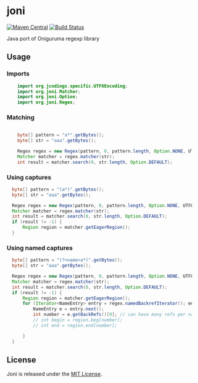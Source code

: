 joni
====

[![Maven Central](https://img.shields.io/maven-central/v/org.jruby.joni/joni.svg)](http://search.maven.org/#search%7Cga%7C1%7Cg%3A%22org.jruby.joni%22)
[![Build Status](https://secure.travis-ci.org/jruby/joni.png)](http://travis-ci.org/jruby/joni)

Java port of Oniguruma regexp library

## Usage

### Imports
  ```java
      import org.jcodings.specific.UTF8Encoding;
      import org.joni.Matcher;
      import org.joni.Option;
      import org.joni.Regex;
  ```

### Matching

  ```java
      
      byte[] pattern = "a*".getBytes();
      byte[] str = "aaa".getBytes();

      Regex regex = new Regex(pattern, 0, pattern.length, Option.NONE, UTF8Encoding.INSTANCE);
      Matcher matcher = regex.matcher(str);
      int result = matcher.search(0, str.length, Option.DEFAULT);
  ```

### Using captures

  ```java
    byte[] pattern = "(a*)".getBytes();
    byte[] str = "aaa".getBytes();

    Regex regex = new Regex(pattern, 0, pattern.length, Option.NONE, UTF8Encoding.INSTANCE);
    Matcher matcher = regex.matcher(str);
    int result = matcher.search(0, str.length, Option.DEFAULT);
    if (result != -1) {
        Region region = matcher.getEagerRegion();
    }
  ```

### Using named captures

  ```java
    byte[] pattern = "(?<name>a*)".getBytes();
    byte[] str = "aaa".getBytes();

    Regex regex = new Regex(pattern, 0, pattern.length, Option.NONE, UTF8Encoding.INSTANCE);
    Matcher matcher = regex.matcher(str);
    int result = matcher.search(0, str.length, Option.DEFAULT);
    if (result != -1) {
        Region region = matcher.getEagerRegion();
        for (Iterator<NameEntry> entry = regex.namedBackrefIterator(); entry.hasNext();) {
            NameEntry e = entry.next();
            int number = e.getBackRefs()[0]; // can have many refs per name
            // int begin = region.beg[number];
            // int end = region.end[number];

        }
    }
  ```

## License

Joni is released under the [MIT License](http://www.opensource.org/licenses/MIT).






